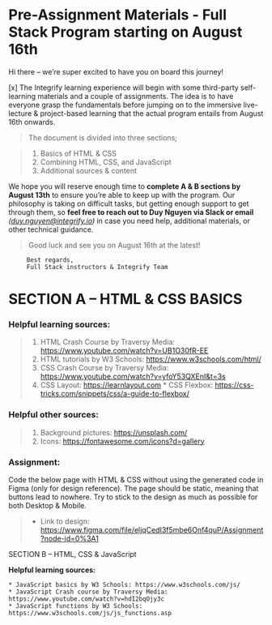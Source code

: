 # Pre-Assignment Materials - Full Stack Program starting on August 16th

Hi there – we’re super excited to have you on board this journey!

[x] The Integrify learning experience will begin with some third-party self-learning materials and a couple of assignments. The idea is to have everyone grasp the fundamentals before jumping on to the immersive live-lecture & project-based learning that the actual program entails from August 16th onwards.

> The document is divided into three sections;

> 1.  Basics of HTML & CSS
> 2.  Combining HTML, CSS, and JavaScript
> 3.  Additional sources & content

We hope you will reserve enough time to **complete A & B sections by August 13th** to ensure you’re able to keep up with the program. Our philosophy is taking on difficult tasks, but getting enough support to get through them, so **feel free to reach out to Duy Nguyen via Slack or email** _(duy.nguyen@integrify.io)_ in case you need help, additional materials, or other technical guidance.

> Good luck and see you on August 16th at the latest!

         Best regards,
         Full Stack instructors & Integrify Team

# SECTION A – HTML & CSS BASICS

### Helpful learning sources:

> 1. HTML Crash Course by Traversy Media: https://www.youtube.com/watch?v=UB1O30fR-EE
> 2. HTML tutorials by W3 Schools: https://www.w3schools.com/html/
> 3. CSS Crash Course by Traversy Media: https://www.youtube.com/watch?v=yfoY53QXEnI&t=3s
> 4. CSS Layout: https://learnlayout.com \* CSS Flexbox: https://css-tricks.com/snippets/css/a-guide-to-flexbox/

### Helpful other sources:

> 1. Background pictures: https://unsplash.com/
> 2. Icons: https://fontawesome.com/icons?d=gallery

### Assignment:

Code the below page with HTML & CSS without using the generated code in Figma (only for design reference). The page should be static, meaning that buttons lead to nowhere. Try to stick to the design as much as possible for both Desktop & Mobile.

> -   Link to design: https://www.figma.com/file/eljqCedI3f5mbe6Onf4quP/Assignment?node-id=0%3A1

SECTION B – HTML, CSS & JavaScript

**Helpful learning sources:**

    * JavaScript basics by W3 Schools: https://www.w3schools.com/js/
    * JavaScript Crash course by Traversy Media: https://www.youtube.com/watch?v=hdI2bqOjy3c
    * JavaScript functions by W3 Schools: https://www.w3schools.com/js/js_functions.asp

